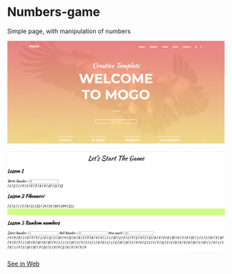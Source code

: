 # Numbers-game
Simple page, with manipulation of numbers
<p><img src="1.png"></p>
<p><img src="2.png"></p>
<p><a href="https://adeil.000webhostapp.com/joblist/числа/index.html">See in Web</a></p>
